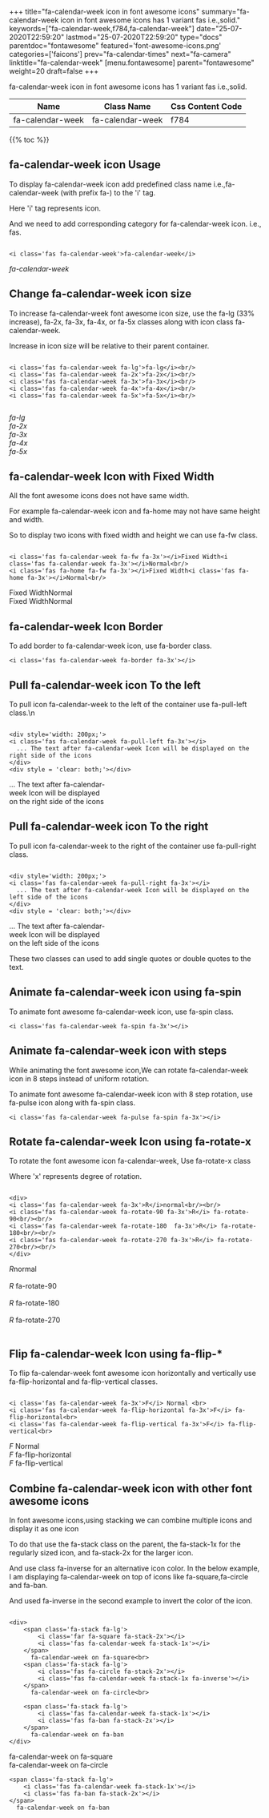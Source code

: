 +++
title="fa-calendar-week icon in font awesome icons"
summary="fa-calendar-week icon in font awesome icons has 1 variant fas i.e.,solid."
keywords=["fa-calendar-week,f784,fa-calendar-week"]
date="25-07-2020T22:59:20"
lastmod="25-07-2020T22:59:20"
type="docs"
parentdoc="fontawesome"
featured='font-awesome-icons.png'
categories=['faicons']
prev="fa-calendar-times"
next="fa-camera"
linktitle="fa-calendar-week"
[menu.fontawesome]
parent="fontawesome"
weight=20
draft=false
+++


fa-calendar-week icon in font awesome icons has 1 variant fas i.e.,solid.

<div class='table-responsive'><table class='table'><thead><tr><th>Name</th><th>Class Name</th><th>Css Content Code</th></tr></thead><tbody><tr><td>fa-calendar-week</td><td>fa-calendar-week</td><td>f784</td></tr></tbody></table></div>


{{% toc %}}


## fa-calendar-week icon Usage

To display fa-calendar-week icon add predefined class name i.e.,fa-calendar-week (with prefix fa-) to the 'i' tag.

Here 'i' tag represents icon.

And we need to add corresponding category for fa-calendar-week icon. i.e., fas.


```

<i class='fas fa-calendar-week'>fa-calendar-week</i>
```

<i class='fas fa-calendar-week'>fa-calendar-week</i>




## Change fa-calendar-week icon size
To increase fa-calendar-week font awesome icon size, use the fa-lg (33% increase), fa-2x, fa-3x, fa-4x, or fa-5x classes along with icon class fa-calendar-week.

Increase in icon size will be relative to their parent container. 

```

<i class='fas fa-calendar-week fa-lg'>fa-lg</i><br/>
<i class='fas fa-calendar-week fa-2x'>fa-2x</i><br/>
<i class='fas fa-calendar-week fa-3x'>fa-3x</i><br/>
<i class='fas fa-calendar-week fa-4x'>fa-4x</i><br/>
<i class='fas fa-calendar-week fa-5x'>fa-5x</i><br/>
            
```

<i class='fas fa-calendar-week fa-lg'>fa-lg</i><br/>
<i class='fas fa-calendar-week fa-2x'>fa-2x</i><br/>
<i class='fas fa-calendar-week fa-3x'>fa-3x</i><br/>
<i class='fas fa-calendar-week fa-4x'>fa-4x</i><br/>
<i class='fas fa-calendar-week fa-5x'>fa-5x</i><br/>
            



## fa-calendar-week Icon with Fixed Width 

All the font awesome icons does not have same width.

For example fa-calendar-week icon and fa-home may not have same height and width.

So to display two icons with fixed width and height we can use fa-fw class.


```

<i class='fas fa-calendar-week fa-fw fa-3x'></i>Fixed Width<i class='fas fa-calendar-week fa-3x'></i>Normal<br/>
<i class='fas fa-home fa-fw fa-3x'></i>Fixed Width<i class='fas fa-home fa-3x'></i>Normal<br/>
```

<i class='fas fa-calendar-week fa-fw fa-3x'></i>Fixed Width<i class='fas fa-calendar-week fa-3x'></i>Normal<br/>
<i class='fas fa-home fa-fw fa-3x'></i>Fixed Width<i class='fas fa-home fa-3x'></i>Normal<br/>



## fa-calendar-week Icon Border 

To add border to fa-calendar-week icon, use fa-border class.


```
<i class='fas fa-calendar-week fa-border fa-3x'></i>

```
<i class='fas fa-calendar-week fa-border fa-3x'></i>





## Pull fa-calendar-week icon To the left

To pull icon fa-calendar-week to the left of the container use fa-pull-left class.\n

```

<div style='width: 200px;'>
<i class='fas fa-calendar-week fa-pull-left fa-3x'></i>
  ... The text after fa-calendar-week Icon will be displayed on the right side of the icons
</div>
<div style = 'clear: both;'></div>
```

<div style='width: 200px;'>
<i class='fas fa-calendar-week fa-pull-left fa-3x'></i>
  ... The text after fa-calendar-week Icon will be displayed on the right side of the icons
</div>
<div style = 'clear: both;'></div>




## Pull fa-calendar-week icon To the right
To pull icon fa-calendar-week to the right of the container use fa-pull-right class.

```

<div style='width: 200px;'>
<i class='fas fa-calendar-week fa-pull-right fa-3x'></i>
  ... The text after fa-calendar-week Icon will be displayed on the left side of the icons
</div>
<div style = 'clear: both;'></div>
```

<div style='width: 200px;'>
<i class='fas fa-calendar-week fa-pull-right fa-3x'></i>
  ... The text after fa-calendar-week Icon will be displayed on the left side of the icons
</div>
<div style = 'clear: both;'></div>

These two classes can used to add single quotes or double quotes to the text.


## Animate fa-calendar-week icon using fa-spin
To animate font awesome fa-calendar-week icon, use fa-spin class.

```
<i class='fas fa-calendar-week fa-spin fa-3x'></i>
```
<i class='fas fa-calendar-week fa-spin fa-3x'></i>




## Animate fa-calendar-week icon with steps
While animating the font awesome icon,We can rotate fa-calendar-week icon in 8 steps instead of uniform rotation.

To animate font awesome fa-calendar-week icon with 8 step rotation, use fa-pulse icon along with fa-spin class.


```
<i class='fas fa-calendar-week fa-pulse fa-spin fa-3x'></i>

```
<i class='fas fa-calendar-week fa-pulse fa-spin fa-3x'></i>





## Rotate fa-calendar-week Icon using fa-rotate-x
To rotate the font awesome icon fa-calendar-week, Use fa-rotate-x class

Where 'x' represents degree of rotation.


```

<div>
<i class='fas fa-calendar-week fa-3x'>R</i>normal<br/><br/>
<i class='fas fa-calendar-week fa-rotate-90 fa-3x'>R</i> fa-rotate-90<br/><br/> 
<i class='fas fa-calendar-week fa-rotate-180  fa-3x'>R</i> fa-rotate-180<br/><br/> 
<i class='fas fa-calendar-week fa-rotate-270 fa-3x'>R</i> fa-rotate-270<br/><br/>
</div>
```

<div>
<i class='fas fa-calendar-week fa-3x'>R</i>normal<br/><br/>
<i class='fas fa-calendar-week fa-rotate-90 fa-3x'>R</i> fa-rotate-90<br/><br/> 
<i class='fas fa-calendar-week fa-rotate-180  fa-3x'>R</i> fa-rotate-180<br/><br/> 
<i class='fas fa-calendar-week fa-rotate-270 fa-3x'>R</i> fa-rotate-270<br/><br/>
</div>




## Flip fa-calendar-week Icon using fa-flip-*
To flip fa-calendar-week font awesome icon horizontally and vertically use fa-flip-horizontal and fa-flip-vertical classes. 

```

<i class='fas fa-calendar-week fa-3x'>F</i> Normal <br>
<i class='fas fa-calendar-week fa-flip-horizontal fa-3x'>F</i> fa-flip-horizontal<br>
<i class='fas fa-calendar-week fa-flip-vertical fa-3x'>F</i> fa-flip-vertical<br>
```

<i class='fas fa-calendar-week fa-3x'>F</i> Normal <br>
<i class='fas fa-calendar-week fa-flip-horizontal fa-3x'>F</i> fa-flip-horizontal<br>
<i class='fas fa-calendar-week fa-flip-vertical fa-3x'>F</i> fa-flip-vertical<br>




## Combine fa-calendar-week icon with other font awesome icons
In font awesome icons,using stacking we can combine multiple icons and display it as one icon 

To do that use the fa-stack class on the parent, the fa-stack-1x for the regularly sized icon, and fa-stack-2x for the larger icon.

And use class fa-inverse for an alternative icon color. 
In the below example, I am displaying fa-calendar-week on top of icons like fa-square,fa-circle and fa-ban.

And used fa-inverse in the second example to invert the color of the icon.

```

<div>
    <span class='fa-stack fa-lg'>
        <i class='far fa-square fa-stack-2x'></i>
        <i class='fas fa-calendar-week fa-stack-1x'></i>
    </span>
      fa-calendar-week on fa-square<br>
    <span class='fa-stack fa-lg'>
        <i class='fas fa-circle fa-stack-2x'></i>
        <i class='fas fa-calendar-week fa-stack-1x fa-inverse'></i>
    </span>
      fa-calendar-week on fa-circle<br>

    <span class='fa-stack fa-lg'>
        <i class='fas fa-calendar-week fa-stack-1x'></i>
        <i class='fas fa-ban fa-stack-2x'></i>
    </span>
      fa-calendar-week on fa-ban
</div>
```

<div>
    <span class='fa-stack fa-lg'>
        <i class='far fa-square fa-stack-2x'></i>
        <i class='fas fa-calendar-week fa-stack-1x'></i>
    </span>
      fa-calendar-week on fa-square<br>
    <span class='fa-stack fa-lg'>
        <i class='fas fa-circle fa-stack-2x'></i>
        <i class='fas fa-calendar-week fa-stack-1x fa-inverse'></i>
    </span>
      fa-calendar-week on fa-circle<br>

    <span class='fa-stack fa-lg'>
        <i class='fas fa-calendar-week fa-stack-1x'></i>
        <i class='fas fa-ban fa-stack-2x'></i>
    </span>
      fa-calendar-week on fa-ban
</div>






